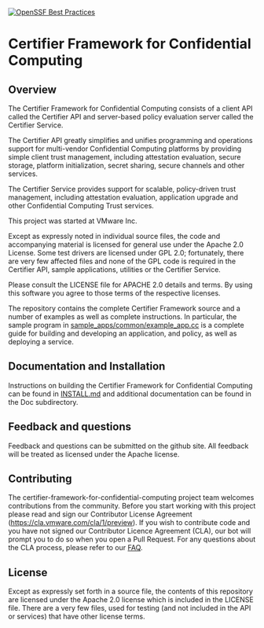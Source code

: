[![OpenSSF Best Practices](https://www.bestpractices.dev/projects/8912/badge)](https://www.bestpractices.dev/projects/8912)
# Certifier Framework for Confidential Computing

## Overview

The Certifier Framework for Confidential Computing consists of a client API
called the Certifier API and server-based policy evaluation server called
the Certifier Service.

The Certifier API greatly simplifies and unifies programming and
operations support for multi-vendor Confidential Computing platforms
by providing simple client trust management, including attestation evaluation,
secure storage, platform initialization, secret sharing, secure channels
and other services.

The Certifier Service provides support for scalable, policy-driven
trust management, including attestation evaluation, application upgrade
and other Confidential Computing Trust services.

This project was started at VMware Inc.

Except as expressly noted in individual source files, the code and
accompanying material is licensed for general use under the Apache
2.0 License. Some test drivers are licensed under GPL 2.0; fortunately,
there are very few affected files and none of the GPL code is
required in the Certifier API, sample applications, utilities or
the Certifier Service.

Please consult the LICENSE file for APACHE 2.0 details and terms.
By using this software you agree to those terms of the respective
licenses.

The repository contains the complete Certifier Framework source and a number of
examples as well as complete instructions.  In particular, the sample program
in [sample_apps/common/example_app.cc](./sample_apps/common/example_app.cc)
is a complete guide for building and developing an application, and
policy, as well as deploying a service.

## Documentation and Installation

Instructions on building the Certifier Framework for Confidential Computing can
be found in [INSTALL.md](INSTALL.md) and additional documentation can be found
in the Doc subdirectory.

## Feedback and questions

Feedback and questions can be submitted on the github site.  All feedback will be
treated as licensed under the Apache license.

## Contributing

The certifier-framework-for-confidential-computing project team welcomes
contributions from the community. Before you start working with this project
please read and sign our Contributor License Agreement
(https://cla.vmware.com/cla/1/preview). If you wish to contribute code
and you have not signed our Contributor Licence Agreement (CLA), our bot
will prompt you to do so when you open a Pull Request. For any questions about
the CLA process, please refer to our [FAQ](https://cla.vmware.com/faq).


## License

Except as expressly set forth in a source file, the contents of this repository
are licensed under the Apache 2.0 license which is included in the LICENSE
file.  There are a very few files, used for testing (and not included in
the API or services) that have other license terms.


